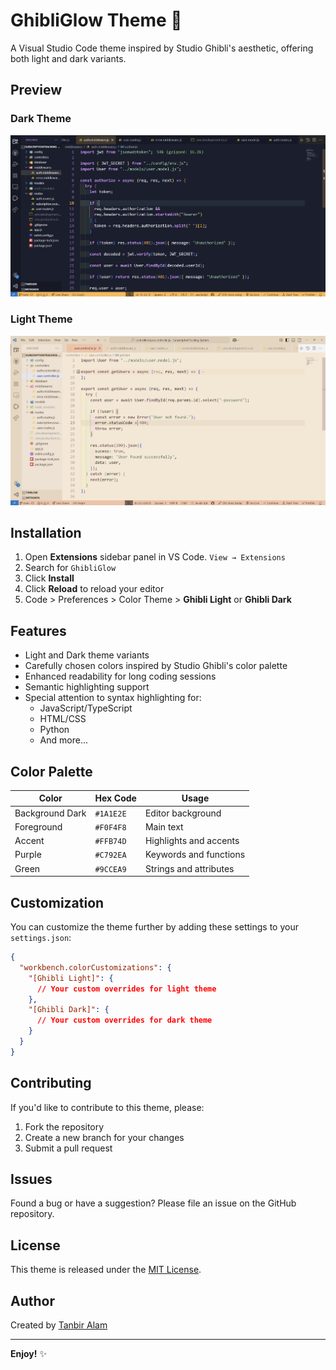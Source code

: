 # GhibliGlow Theme 🌟

A Visual Studio Code theme inspired by Studio Ghibli's aesthetic, offering both light and dark variants.

## Preview

### Dark Theme

![Dark Theme Preview](screenshots/dark.png)

### Light Theme

![Light Theme Preview](screenshots/light.png)

## Installation

1. Open **Extensions** sidebar panel in VS Code. `View → Extensions`
2. Search for `GhibliGlow`
3. Click **Install**
4. Click **Reload** to reload your editor
5. Code > Preferences > Color Theme > **Ghibli Light** or **Ghibli Dark**

## Features

- Light and Dark theme variants
- Carefully chosen colors inspired by Studio Ghibli's color palette
- Enhanced readability for long coding sessions
- Semantic highlighting support
- Special attention to syntax highlighting for:
  - JavaScript/TypeScript
  - HTML/CSS
  - Python
  - And more...

## Color Palette

| Color           | Hex Code  | Usage                  |
| --------------- | --------- | ---------------------- |
| Background Dark | `#1A1E2E` | Editor background      |
| Foreground      | `#F0F4F8` | Main text              |
| Accent          | `#FFB74D` | Highlights and accents |
| Purple          | `#C792EA` | Keywords and functions |
| Green           | `#9CCEA9` | Strings and attributes |

## Customization

You can customize the theme further by adding these settings to your `settings.json`:

```json
{
  "workbench.colorCustomizations": {
    "[Ghibli Light]": {
      // Your custom overrides for light theme
    },
    "[Ghibli Dark]": {
      // Your custom overrides for dark theme
    }
  }
}
```

## Contributing

If you'd like to contribute to this theme, please:

1. Fork the repository
2. Create a new branch for your changes
3. Submit a pull request

## Issues

Found a bug or have a suggestion? Please file an issue on the GitHub repository.

## License

This theme is released under the [MIT License](LICENSE).

## Author

Created by [Tanbir Alam](https://github.com/yourusername)

---

**Enjoy!** ✨
